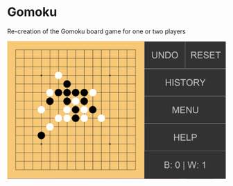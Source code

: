 # Gomoku
Re-creation of the Gomoku board game for one or two players

![image](https://github.com/Fronq/Gomoku/blob/master/gomokuimg.png)
